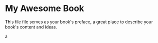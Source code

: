 # My Awesome Book

This file file serves as your book's preface, a great place to describe your book's content and ideas.



a

